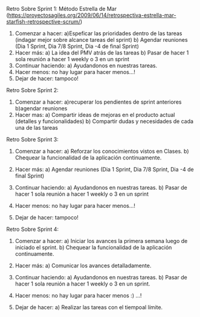 Retro Sobre Sprint 1:
Método Estrella de Mar (https://proyectosagiles.org/2009/06/14/retrospectiva-estrella-mar-starfish-retrospective-scrum/)

1. Comenzar a hacer: 
    a)Espeficar las prioridades dentro de las tareas (indagar mejor sobre alcance tareas del sprint) 
    b) Agendar reuniones (Dia 1 Sprint, Dia 7/8 Sprint, Dia -4 de final Sprint)
2. Hacer más: 
   a) La idea del PMV atrás de las tareas
   b) Pasar de hacer 1 sola reunión a hacer 1 weekly o 3 en un sprint 
3. Continuar haciendo: 
   a) Ayudandonos en nuestras tareas.
4. Hacer menos: no hay lugar para hacer menos...!
5. Dejar de hacer: tampoco!

Retro Sobre Sprint 2:
1. Comenzar a hacer: 
   a)recuperar los pendientes de sprint anteriores
   b)agendar reuniones
2. Hacer mas:
   a) Compartir ideas de mejoras en el producto actual (detalles y funcionalidades)
   b) Compartir dudas y necesidades de cada una de las tareas
   
   
Retro Sobre Sprint 3:
1. Comenzar a hacer: 
   a) Reforzar los conocimientos vistos en Clases.
   b) Chequear la funcionalidad de la aplicación continuamente.

2. Hacer más: 
   a) Agendar reuniones (Dia 1 Sprint, Dia 7/8 Sprint, Dia -4 de final Sprint)

3. Continuar haciendo: 
   a) Ayudandonos en nuestras tareas.
   b) Pasar de hacer 1 sola reunión a hacer 1 weekly o 3 en un sprint 
4. Hacer menos: no hay lugar para hacer menos...!
5. Dejar de hacer: tampoco!


Retro Sobre Sprint 4:
1. Comenzar a hacer: 
   a) Iniciar los avances la primera semana luego de iniciado el sprint.
   b) Chequear la funcionalidad de la aplicación continuamente.

2. Hacer más: 
   a) Comunicar los avances detalladamente.

3. Continuar haciendo: 
   a) Ayudandonos en nuestras tareas.
   b) Pasar de hacer 1 sola reunión a hacer 1 weekly o 3 en un sprint.

4. Hacer menos: no hay lugar para hacer menos :) ...!

5. Dejar de hacer: 
   a) Realizar las tareas con el tiempoal límite.
   